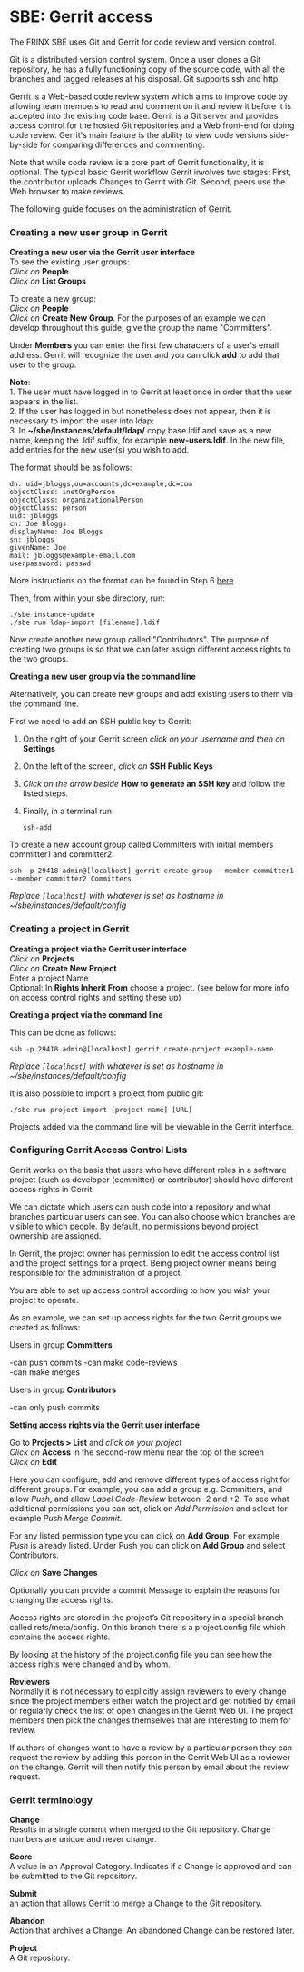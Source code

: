 # SBE: Gerrit access

The FRINX SBE uses Git and Gerrit for code review and version control.

Git is a distributed version control system. Once a user clones a Git repository, he has a fully functioning copy of the source code, with all the branches and tagged releases at his disposal. Git supports ssh and http.

Gerrit is a Web-based code review system which aims to improve code by allowing team members to read and comment on it and review it before it is accepted into the existing code base. Gerrit is a Git server and provides access control for the hosted Git repositories and a Web front-end for doing code review. Gerrit's main feature is the ability to view code versions side-by-side for comparing differences and commenting.

Note that while code review is a core part of Gerrit functionality, it is optional. The typical basic Gerrit workflow Gerrit involves two stages: First, the contributor uploads Changes to Gerrit with Git. Second, peers use the Web browser to make reviews.

The following guide focuses on the administration of Gerrit.

### Creating a new user group in Gerrit

**Creating a new user via the Gerrit user interface**  
To see the existing user groups:  
*Click on* **People**  
*Click on* **List Groups**

To create a new group:  
*Click on* **People**  
*Click on* **Create New Group**. For the purposes of an example we can develop throughout this guide, give the group the name "Committers".

Under **Members** you can enter the first few characters of a user's email address. Gerrit will recognize the user and you can click **add** to add that user to the group.

**Note**:  
1\. The user must have logged in to Gerrit at least once in order that the user appears in the list.  
2\. If the user has logged in but nonetheless does not appear, then it is necessary to import the user into ldap:  
3\. In **~/sbe/instances/default/ldap/** copy base.ldif and save as a new name, keeping the .ldif suffix, for example **new-users.ldif**. In the new file, add entries for the new user(s) you wish to add.

The format should be as follows:

    dn: uid=jbloggs,ou=accounts,dc=example,dc=com  
    objectClass: inetOrgPerson  
    objectClass: organizationalPerson  
    objectClass: person  
    uid: jbloggs  
    cn: Joe Bloggs  
    displayName: Joe Bloggs  
    sn: jbloggs  
    givenName: Joe  
    mail: jbloggs@example-email.com  
    userpassword: passwd
    

More instructions on the format can be found in Step 6 [here](installation/sbe_installation.md)  

Then, from within your sbe directory, run:

    ./sbe instance-update 
    ./sbe run ldap-import [filename].ldif  
    

Now create another new group called "Contributors". The purpose of creating two groups is so that we can later assign different access rights to the two groups.

**Creating a new user group via the command line**

Alternatively, you can create new groups and add existing users to them via the command line.

First we need to add an SSH public key to Gerrit:

1.  On the right of your Gerrit screen *click on your username and then on* **Settings** 
2.  On the left of the screen, *click on* **SSH Public Keys** 
3.  *Click on the arrow beside* **How to generate an SSH key** and follow the listed steps.
4.  Finally, in a terminal run:
    
    `ssh-add`

To create a new account group called Committers with initial members committer1 and committer2:

    ssh -p 29418 admin@[localhost] gerrit create-group --member committer1 --member committer2 Committers
    

*Replace `[localhost]` with whatever is set as hostname in ~/sbe/instances/default/config*

### Creating a project in Gerrit

**Creating a project via the Gerrit user interface**  
*Click on* **Projects**  
*Click on* **Create New Project**  
Enter a project Name  
Optional: In **Rights Inherit From** choose a project. (see below for more info on access control rights and setting these up)

**Creating a project via the command line**

This can be done as follows:

    ssh -p 29418 admin@[localhost] gerrit create-project example-name
    

*Replace `[localhost]` with whatever is set as hostname in ~/sbe/instances/default/config*

It is also possible to import a project from public git:

    ./sbe run project-import [project name] [URL]
    

Projects added via the command line will be viewable in the Gerrit interface.

### Configuring Gerrit Access Control Lists

Gerrit works on the basis that users who have different roles in a software project (such as developer (committer) or contributor) should have different access rights in Gerrit.

We can dictate which users can push code into a repository and what branches particular users can see. You can also choose which branches are visible to which people. By default, no permissions beyond project ownership are assigned.

In Gerrit, the project owner has permission to edit the access control list and the project settings for a project. Being project owner means being responsible for the administration of a project.

You are able to set up access control according to how you wish your project to operate.

As an example, we can set up access rights for the two Gerrit groups we created as follows:

Users in group **Committers**

-can push commits -can make code-reviews  
-can make merges

Users in group **Contributors**

-can only push commits

**Setting access rights via the Gerrit user interface**

Go to **Projects > List** and *click on your project*  
*Click on* **Access** in the second-row menu near the top of the screen  
*Click on* **Edit**

Here you can configure, add and remove different types of access right for different groups. For example, you can add a group e.g. Committers, and allow *Push*, and allow *Label Code-Review* between -2 and +2. To see what additional permissions you can set, click on *Add Permission* and select for example *Push Merge Commit*.

For any listed permission type you can click on **Add Group**. For example *Push* is already listed. Under Push you can click on **Add Group** and select Contributors.

*Click on* **Save Changes**

Optionally you can provide a commit Message to explain the reasons for changing the access rights.

Access rights are stored in the project’s Git repository in a special branch called refs/meta/config. On this branch there is a project.config file which contains the access rights.

By looking at the history of the project.config file you can see how the access rights were changed and by whom.

**Reviewers**  
Normally it is not necessary to explicitly assign reviewers to every change since the project members either watch the project and get notified by email or regularly check the list of open changes in the Gerrit Web UI. The project members then pick the changes themselves that are interesting to them for review.

If authors of changes want to have a review by a particular person they can request the review by adding this person in the Gerrit Web UI as a reviewer on the change. Gerrit will then notify this person by email about the review request.

### Gerrit terminology

**Change**  
Results in a single commit when merged to the Git repository. Change numbers are unique and never change.

**Score**  
A value in an Approval Category. Indicates if a Change is approved and can be submitted to the Git repository.

**Submit**  
an action that allows Gerrit to merge a Change to the Git repository.

**Abandon**  
Action that archives a Change. An abandoned Change can be restored later.

**Project**  
A Git repository.
